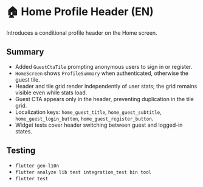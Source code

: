 # 🏠 Home Profile Header (EN)

Introduces a conditional profile header on the Home screen.

## Summary

- Added `GuestCtaTile` prompting anonymous users to sign in or register.
- `HomeScreen` shows `ProfileSummary` when authenticated, otherwise the guest tile.
- Header and tile grid render independently of user stats; the grid remains visible even while stats load.
- Guest CTA appears only in the header, preventing duplication in the tile grid.
- Localization keys: `home_guest_title`, `home_guest_subtitle`, `home_guest_login_button`, `home_guest_register_button`.
- Widget tests cover header switching between guest and logged-in states.

## Testing

- `flutter gen-l10n`
- `flutter analyze lib test integration_test bin tool`
- `flutter test`

